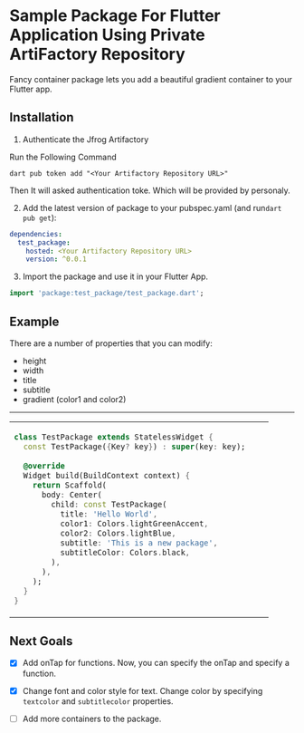 
# Sample Package For Flutter Application Using Private ArtiFactory Repository

Fancy container package lets you add a beautiful gradient container to your Flutter app.

## Installation
1. Authenticate the Jfrog Artifactory

Run the Following Command
```
dart pub token add "<Your Artifactory Repository URL>"
```

Then It will asked authentication toke. Which will be provided by personaly.

2. Add the latest version of package to your pubspec.yaml (and run`dart pub get`):
```yaml
dependencies:
  test_package:
    hosted: <Your Artifactory Repository URL>
    version: ^0.0.1
```
3. Import the package and use it in your Flutter App.
```dart
import 'package:test_package/test_package.dart';
```

## Example
There are a number of properties that you can modify:

-  height
- width
- title
- subtitle
- gradient (color1 and color2)

<hr>

<table>
<tr>
<td>

```dart
class TestPackage extends StatelessWidget {  
  const TestPackage({Key? key}) : super(key: key);  
  
  @override  
  Widget build(BuildContext context) {  
    return Scaffold(  
      body: Center(  
        child: const TestPackage(  
          title: 'Hello World',  
          color1: Colors.lightGreenAccent,  
          color2: Colors.lightBlue,  
          subtitle: 'This is a new package',
          subtitleColor: Colors.black,
        ),  
      ),  
    );  
  }  
}
```

</td>
<td>
<img  src="https://user-images.githubusercontent.com/53579386/126896556-911d4778-04cd-49bf-b32a-01a6eb3b0155.jpeg"  alt="">
</td>
</tr>
</table>

## Next Goals

- [x] Add onTap for functions.
  Now, you can specify the onTap and specify a function.

- [x] Change font and color style for text.
  Change color by specifying `textcolor` and `subtitlecolor` properties.

- [ ] Add more containers to the package.